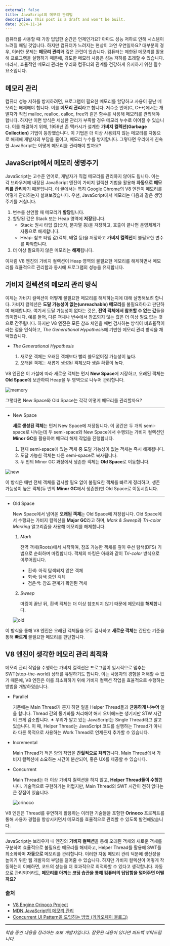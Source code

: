 ```yaml
---
external: false
title: JavaScript의 메모리 관리법
description: This post is a draft and won't be built.
date: 2024-11-14
---
```


컴퓨터를 사용할 때 가장 답답한 순간은 언제인가요? 아마도 성능 저하로 인해 시스템이 느려질 때일 것입니다. 하지만 컴퓨터가 느려지는 현상이 과연 우연일까요? 대부분의 경우, 이러한 문제는 **메모리 관리**와 깊은 관련이 있습니다. 컴퓨터는 제한된 메모리를 활용해 프로그램을 실행하기 때문에, 과도한 메모리 사용은 성능 저하를 초래할 수 있습니다. 따라서, 효율적인 메모리 관리는 우리와 컴퓨터의 관계를 건강하게 유지하기 위한 필수 요소입니다.

## 메모리 관리

컴퓨터 성능 저하를 방지하려면, 프로그램이 필요한 메모리를 할당하고 사용이 끝난 메모리는 해제해야 합니다. 이를 **메모리 관리**라고 합니다. 저수준 언어(C, C++)에서는 개발자가 직접 malloc, realloc, calloc, free와 같은 함수를 사용해 메모리를 관리해야 합니다. 하지만 이런 방식은 세심한 관리가 부족할 경우 메모리 누수로 이어질 수 있습니다. 이를 해결하기 위해, 1959년 존 맥카시가 설계한 **가비지 컬렉션(Garbage Collection)** 기법이 등장했습니다. 이 기법은 더 이상 사용되지 않는 메모리를 자동으로 해제해 개발자의 부담을 줄이고, 메모리 누수를 방지합니다. 그렇다면 우리에게 친숙한 JavaScript는 어떻게 메모리를 관리해야 할까요?

## JavaScript에서 메모리 생명주기

JavaScript는 고수준 언어로, 개발자가 직접 메모리를 관리하지 않아도 됩니다. 이는 각 브라우저에 내장된 JavaScript 엔진이 가비지 컬렉션 기법을 활용해 **자동으로 메모리를 관리**하기 때문입니다. 이 글에서는 특히 Google Chrome의 V8 엔진이 메모리를 어떻게 관리하는지 살펴보겠습니다.
우선, JavaScript에서 메모리는 다음과 같은 생명주기를 거칩니다.

1. 변수를 선언할 때 메모리가 **할당**됩니다.
2. 할당된 값은 Stack 또는 Heap 영역에 **저장**됩니다.
   - Stack: 원시 타입 값(숫자, 문자열 등)을 저장하고, 호출이 끝나면 운영체제가 자동으로 해제합니다.
   - Heap: 참조 타입 값(객체, 배열 등)을 저장하고 **가비지 컬렉션**이 불필요한 변수를 파악합니다.
3. 더 이상 필요하지 않은 메모리는 **해제**됩니다.

이처럼 V8 엔진의 가비지 컬렉션이 Heap 영역의 불필요한 메모리를 해제하면서 메모리를 효율적으로 관리함과 동시에 프로그램의 성능을 유지합니다.

## 가비지 컬렉션의 메모리 관리 방식

이제는 가비지 컬렉션이 어떻게 불필요한 메모리를 해제하는지에 대해 설명해보려 합니다. 가비지 컬렉션은 **도달 가능성이 없는(unreachable) 메모리**를 불필요하다고 판단하여 해제합니다. 여기서 도달 가능성이 없다는 것은, **전역 객체에서 참조할 수 없는 값**들을 의미합니다. 예를 들어, 다른 객체나 변수에서 참조되지 않는 값은 더 이상 필요 없는 것으로 간주됩니다. 하지만 V8 엔진은 모든 참조 체인을 매번 검사하는 방식이 비효율적이라는 점을 인식하고, *The Generational Hypothesis*에 기반한 메모리 관리 방식을 채택했습니다.

- _The Generational Hypothesis_

  1. 새로운 객체는 오래된 객체보다 빨리 쓸모없어질 가능성이 높다.
  2. 오래된 객체는 새롭게 생성된 객체보다 생존 확률이 높다.

V8 엔진은 이 가설에 따라 새로운 객체는 먼저 **New Space**에 저장하고, 오래된 객체는 **Old Space**에 보관하여 Heap을 두 영역으로 나누어 관리합니다.

![memory](/images/garbage-collector/memory.png)

그렇다면 New Space와 Old Space는 각각 어떻게 메모리를 관리할까요?

---

- New Space

  **새로 생성된 객체**는 먼저 New Space에 저장됩니다. 이 공간은 두 개의 semi-space로 나뉘는데 두 semi-space와 New Space에서 수행되는 가비지 컬렉션인 **Minor GC**를 활용하여 메모리 해제 작업을 진행합니다.

  1. 현재 semi-space에 있는 객체 중 도달 가능성이 없는 객체는 즉시 해제됩니다.
  2. 도달 가능한 객체는 다른 semi-space로 복사됩니다.
  3. 두 번의 Minor GC 과정에서 생존한 객체는 **Old Space**로 이동합니다.

![new](/images/garbage-collector/new.png)

이 방식은 매번 전체 객체를 검사할 필요 없이 불필요한 객체를 빠르게 정리하고, 생존 가능성이 높은 객체(두 번의 **Minor GC**에서 생존한)만 Old Space로 이동시킵니다.

---

- Old Space

  New Space에서 넘어온 **오래된 객체**는 Old Space에 저장됩니다. Old Space에서 수행되는 가비지 컬렉션을 **Major GC**라고 하며, *Mark & Sweep*과 _Tri-color Marking_ 알고리즘을 사용해 메모리를 해제합니다.

  1. _Mark_

     전역 객체(Roots)에서 시작하여, 참조 가능한 객체를 깊이 우선 탐색(DFS) 기법으로 순회하며 마킹합니다. 객체의 마킹은 아래와 같이 _Tri-color_ 방식으로 이루어집니다.

     - 흰색: 아직 탐색되지 않은 객체
     - 회색: 탐색 중인 객체
     - 검은색: 참조 관계가 확인된 객체

  2. _Sweep_

     마킹이 끝난 뒤, 흰색 객체는 더 이상 참조되지 않기 때문에 메모리를 **해제**합니다.

  ![old](/images/garbage-collector/old.png)

이 방식을 통해 V8 엔진은 오래된 객체들을 모두 검사하고 **새로운 객체**는 간단한 기준을 통해 **빠르게** 불필요한 메모리를 판단합니다.

## V8 엔진이 생각한 메모리 관리 최적화

메모리 관리 작업을 수행하는 가비지 컬렉션은 프로그램이 일시적으로 멈추는 SWT(stop-the-world) 상태를 유발하기도 합니다. 이는 사용자의 경험을 저해할 수 있기 때문에, V8 엔진은 이를 최소화하기 위해 가비지 컬렉션 작업을 효율적으로 수행하는 방법을 개발하였습니다.

- Parallel

  기존에는 Main Thread가 혼자 하던 일을 Helper Thread들과 **균등하게 나누어** 일을 합니다. Thread 간의 동기화를 처리해야 해서 오버헤드는 생기지만 STW 시간이 크게 감소합니다.
  ✶ 우리가 알고 있는 JavaScript는 Single Thread라고 알고 있습니다. 이 때, Helper Thread는 JavaScript 코드를 실행하는 Thread가 아니라 다른 목적으로 사용하는 Work Thread로 언제든지 추가할 수 있습니다.

- Incremental

  Main Thread가 적은 양의 작업을 **간헐적으로 처리**합니다. Main Thread에서 가비지 컬렉션에 소요하는 시간이 분산되어, 좋은 UX를 제공할 수 있습니다.

- Concurrent

  Main Thread는 더 이상 가비지 컬렉션을 하지 않고, **Helper Thread들이 수행**합니다. 기술적으로 구현하기는 어렵지만, Main Thread의 SWT 시간이 전혀 없다는 큰 장점이 있습니다.

  ![orinoco](/images/garbage-collector/orinoco.png)

V8 엔진은 Thread를 유연하게 활용하는 이러한 기술들을 포함한 **Orinoco** 프로젝트를 통해 사용자 경험을 향상시키면서 메모리를 효율적으로 관리할 수 있도록 발전해왔습니다.

---

JavaScript는 브라우저 내 엔진의 **가비지 컬렉션**을 통해 오래된 객체와 새로운 객체를 구분하여 효율적으로 불필요한 메모리를 해제하고, Helper Thread를 활용해 SWT를 최소화하며 **자동으로** 메모리를 관리합니다. 이러한 자동 메모리 관리 덕분에 생산성을 높이기 위한 웹 개발자의 부담을 덜어줄 수 있습니다. 하지만 가비지 컬렉션이 어떻게 작동하는지 이해하면, 코드의 성능을 더 효과적으로 최적화할 수 있다고 생각합니다. 자동으로 관리되더라도, **메모리를 아끼는 코딩 습관을 통해 컴퓨터의 답답함을 덜어주면 어떨까요?**

### 출처

- [V8 Engine Orinoco Project](https://v8.dev/blog/trash-talk)
- [MDN JavaScript의 메모리 관리](https://developer.mozilla.org/ko/docs/Web/JavaScript/Memory_management)
- [Concurrent UI Pattern을 도입하는 방법 (카카오페이 블로그)](https://fe-developers.kakaoent.com/2022/220519-garbage-collection/)

---

_학습 중인 내용을 정리하는 초보 개발자입니다. 잘못된 내용이 있다면 피드백 부탁드립니다._
